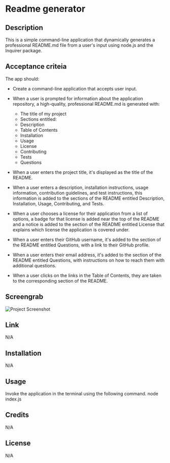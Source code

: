 # Readme generator

## Description
This is a simple command-line application that dynamically generates a professional README.md file from a user's input using node.js and the Inquirer package.

## Acceptance criteia

The app should:

* Create a command-line application that accepts user input.

* When a user is prompted for information about the application repository, a high-quality, professional README.md is generated with:
 
	* The title of my project
	* Sections entitled:
	* Description
	* Table of Contents
	* Installation
	* Usage
	* License
	* Contributing
	* Tests
	* Questions
 
* When a user enters the project title, it's displayed as the title of the README.
* When a user enters a description, installation instructions, usage information, contribution guidelines, and test instructions, this information is added to the sections of the README entitled Description, Installation, Usage, Contributing, and Tests.
* When a user chooses a license for their application from a list of options, a badge for that license is added near the top of the README and a notice is added to the section of the README entitled License that explains which license the application is covered under.
* When a user enters their GitHub username, it's added to the section of the README entitled Questions, with a link to their GitHub profile.
* When a user enters their email address, it's added to the section of the README entitled Questions, with instructions on how to reach them with additional questions.
* When a user clicks on the links in the Table of Contents, they are taken to the corresponding section of the README.

## Screengrab
![Project Screenshot](/readme-generator.gif?raw=true)

## Link
N/A

## Installation
N/A

## Usage
Invoke the application in the terminal using the following command.
node index.js
## Credits
N/A

## License
N/A